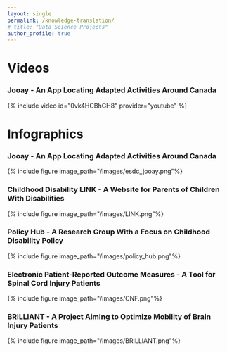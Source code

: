 ```yaml
---
layout: single
permalink: /knowledge-translation/
# title: "Data Science Projects"
author_profile: true
---
```


# Videos

### Jooay - An App Locating Adapted Activities Around Canada
{% include video id="0vk4HCBhGH8" provider="youtube" %}


# Infographics

### Jooay - An App Locating Adapted Activities Around Canada
{% include figure image_path="/images/esdc_jooay.png"%}

### Childhood Disability LINK - A Website for Parents of Children With Disabilities
{% include figure image_path="/images/LINK.png"%}

### Policy Hub - A Research Group With a Focus on Childhood Disability Policy
{% include figure image_path="/images/policy_hub.png"%}

### Electronic Patient-Reported Outcome Measures - A Tool for Spinal Cord Injury Patients
{% include figure image_path="/images/CNF.png"%}

### BRILLIANT - A Project Aiming to Optimize Mobility of Brain Injury Patients
{% include figure image_path="/images/BRILLIANT.png"%}